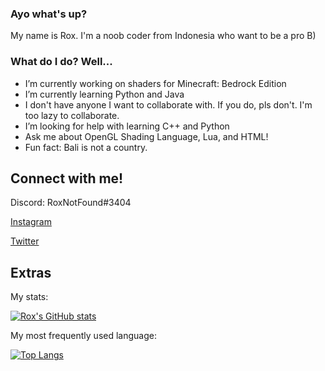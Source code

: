 ### Ayo what's up?
My name is Rox. I'm a noob coder from Indonesia who want to be a pro B)

### What do I do? Well...
- I’m currently working on shaders for Minecraft: Bedrock Edition
- I’m currently learning Python and Java
- I don't have anyone I want to collaborate with. If you do, pls don't. I'm too lazy to collaborate.
- I’m looking for help with learning C++ and Python
- Ask me about OpenGL Shading Language, Lua, and HTML!
- Fun fact: Bali is not a country.

## Connect with me!
Discord: RoxNotFound#3404

[Instagram](https://www.instagram.com/roxwithfx/)

[Twitter](https://twitter.com/RoxWithFX)

## Extras
My stats:

[![Rox's GitHub stats](https://github-readme-stats.vercel.app/api?username=RoxWithFX&show_icons=true&theme=tokyonight)](https://github.com/anuraghazra/github-readme-stats)

My most frequently used language:

[![Top Langs](https://github-readme-stats.vercel.app/api/top-langs/?username=RoxWithFX&layout=pie)](https://github.com/anuraghazra/github-readme-stats)
